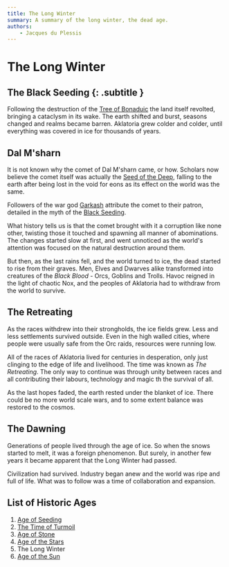 ```yaml
---
title: The Long Winter
summary: A summary of the long winter, the dead age.
authors:
    - Jacques du Plessis
---
```

# The Long Winter
## The Black Seeding {: .subtitle }
Following the destruction of the [Tree of Bonaduic](../../../cosmology/magic/places_of_power/world_trees#tree-of-bonaduic) the land itself revolted, bringing a cataclysm in its wake. The earth shifted and burst, seasons changed and realms became barren.  Aklatoria grew colder and colder, until everything was covered in ice for thousands of years.

## Dal M'sharn
It is not known why the comet of Dal M'sharn came, or how.  Scholars now believe the comet itself was actually the [Seed of the Deep](../../myths/seeds_of_life#the-seed-of-the-deep), falling to the earth after being lost in the void for eons as its effect on the world was the same.

Followers of the war god [Garkash](../../../religion/deities/garkash) attribute the comet to their patron, detailed in the myth of the [Black Seeding](../../myths/black_seeding).

What history tells us is that the comet brought with it a corruption like none other, twisting those it touched and spawning all manner of abominations.  The changes started slow at first, and went unnoticed as the world's attention was focused on the natural destruction around them.

But then, as the last rains fell, and the world turned to ice, the dead started to rise from their graves.  Men, Elves and Dwarves alike transformed into creatures of the _Black Blood_ - Orcs, Goblins and Trolls. Havoc reigned in the light of chaotic Nox, and the peoples of Aklatoria had to withdraw from the world to survive.

## The Retreating
As the races withdrew into their strongholds, the ice fields grew.  Less and less settlements survived outside. Even in the high walled cities, where people were usually safe from the Orc raids, resources were running low.

All of the races of Aklatoria lived for centuries in desperation, only just clinging to the edge of life and livelihood.  The time was known as _The Retreating_.  The only way to continue was through unity between races and all contributing their labours, technology and magic th the survival of all.

As the last hopes faded, the earth rested under the blanket of ice. There could be no more world scale wars, and to some extent balance was restored to the cosmos.

## The Dawning
Generations of people lived through the age of ice.  So when the snows started to melt, it was a foreign phenomenon.  But surely, in another few years it became apparent that the Long Winter had passed.

Civilization had survived.  Industry began anew and the world was ripe and full of life.  What was to follow was a time of collaboration and expansion.

## List of Historic Ages
1. [Age of Seeding](../age_of_seeding)
2. [The Time of Turmoil](../time_of_turmoil)
3. [Age of Stone](../age_of_stone)
4. [Age of the Stars](../age_of_the_stars)
5. The Long Winter
6. [Age of the Sun](../age_of_the_sun)